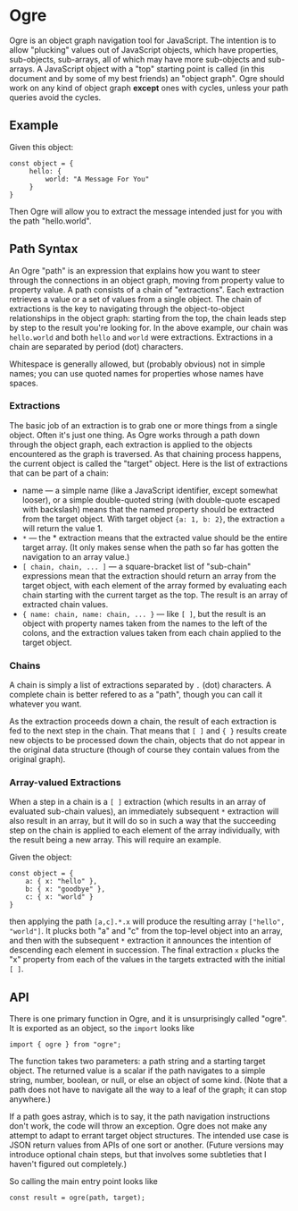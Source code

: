 # Ogre

Ogre is an object graph navigation tool for JavaScript. The intention is to allow "plucking" values out of JavaScript objects, which have properties, sub-objects, sub-arrays, all of which may have more sub-objects and sub-arrays. A JavaScript object with a "top" starting point is called (in this document and by some of my best friends) an "object graph". Ogre should work on any kind of object graph **except** ones with cycles, unless your path queries avoid the cycles.

## Example

Given this object:

    const object = {
         hello: {
             world: "A Message For You"
         }
    }

Then Ogre will allow you to extract the message intended just for you with the path "hello.world".

## Path Syntax

An Ogre "path" is an expression that explains how you want to steer through the connections in an object graph, moving from property value to property value. A path consists of a chain of "extractions". Each extraction retrieves a value or a set of values from a single object. The chain of extractions is the key to navigating through the object-to-object relationships in the object graph: starting from the top, the chain leads step by step to the result you're looking for. In the above example, our chain was `hello.world` and both `hello` and `world` were extractions. Extractions in a chain are separated by period (dot) characters.

Whitespace is generally allowed, but (probably obvious) not in simple names; you can use quoted names for properties whose names have spaces.

### Extractions

The basic job of an extraction is to grab one or more things from a single object. Often it's just one thing. As Ogre works through a path down through the object graph, each extraction is applied to the objects encountered as the graph is traversed. As that chaining process happens, the current object is called the "target" object. Here is the list of extractions that can be part of a chain:

 * name — a simple name (like a JavaScript identifier, except somewhat looser), or a simple double-quoted string (with double-quote escaped with backslash) means that the named property should be extracted from the target object. With target object `{a: 1, b: 2}`, the extraction `a` will return the value 1.
 * `*` — the * extraction means that the extracted value should be the entire target array. (It only makes sense when the path so far has gotten the navigation to an array value.)
 * `[ chain, chain, ... ]` — a square-bracket list of "sub-chain" expressions mean that the extraction should return an array from the target object, with each element of the array formed by evaluating each chain starting with the current target as the top. The result is an array of extracted chain values.
 * `{ name: chain, name: chain, ... }` — like `[ ]`, but the result is an object with property names taken from the names to the left of the colons, and the extraction values taken from each chain applied to the target object.
 
### Chains

A chain is simply a list of extractions separated by `.` (dot) characters. A complete chain is better refered to as a "path", though you can call it whatever you want.

As the extraction proceeds down a chain, the result of each extraction is fed to the next step in the chain. That means that `[ ]` and `{ }` results create new objects to be processed down the chain, objects that do not appear in the original data structure (though of course they contain values from the original graph).

### Array-valued Extractions

When a step in a chain is a `[ ]` extraction (which results in an array of evaluated sub-chain values), an immediately subsequent `*` extraction will also result in an array, but it will do so in such a way that the succeeding step on the chain is applied to each element of the array individually, with the result being a new array. This will require an example.

Given the object:

    const object = {
        a: { x: "hello" },
        b: { x: "goodbye" },
        c: { x: "world" }
    }
    
then applying the path `[a,c].*.x` will produce the resulting array `["hello", "world"]`. It plucks both "a" and "c" from the top-level object into an array, and then with the subsequent `*` extraction it announces the intention of descending each element in succession. The final extraction `x` plucks the "x" property from each of the values in the targets extracted with the initial `[ ]`.

## API

There is one primary function in Ogre, and it is unsurprisingly called "ogre". It is exported as an object, so the `import` looks like

    import { ogre } from "ogre";
    
The function takes two parameters: a path string and a starting target object. The returned value is a scalar if the path navigates to a simple string, number, boolean, or null, or else an object of some kind. (Note that a path does not have to navigate all the way to a leaf of the graph; it can stop anywhere.)

If a path goes astray, which is to say, it the path navigation instructions don't work, the code will throw an exception. Ogre does not make any attempt to adapt to errant target object structures. The intended use case is JSON return values from APIs of one sort or another. (Future versions may introduce optional chain steps, but that involves some subtleties that I haven't figured out completely.)

So calling the main entry point looks like

    const result = ogre(path, target);
    


